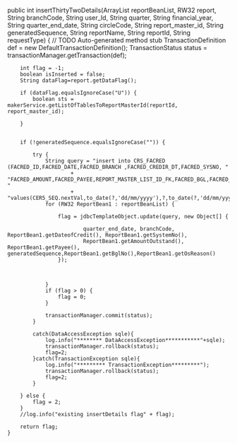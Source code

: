 public int insertThirtyTwoDetails(ArrayList<RW32> reportBeanList, RW32 report, String branchCode, String user_Id,
			String quarter, String financial_year, String quarter_end_date, String circleCode, String report_master_id,
			String generatedSequence, String reportName, String reportId, String requestType) {
		// TODO Auto-generated method stub
		TransactionDefinition def = new DefaultTransactionDefinition();
		TransactionStatus status = transactionManager.getTransaction(def);

		
		int flag = -1;
		boolean isInserted = false;
		String dataFlag=report.getDataFlag();

		if (dataFlag.equalsIgnoreCase("U")) {
			boolean sts = makerService.getListOfTablesToReportMasterId(reportId, report_master_id);

		}


		if (!generatedSequence.equalsIgnoreCase("")) {

			try {
				String query = "insert into CRS_FACRED (FACRED_ID,FACRED_DATE,FACRED_BRANCH	,FACRED_CREDIR_DT,FACRED_SYSNO, "
						+ "FACRED_AMOUNT,FACRED_PAYEE,REPORT_MASTER_LIST_ID_FK,FACRED_BGL,FACRED_REASON) "
						+ "values(CER5_SEQ.nextVal,to_date(?,'dd/mm/yyyy'),?,to_date(?,'dd/mm/yyyy'),?,?,?,?,?,?)";
				for (RW32 ReportBean1 : reportBeanList) {

					flag = jdbcTemplateObject.update(query, new Object[] {

							quarter_end_date, branchCode, ReportBean1.getDateofCredit(), ReportBean1.getSystemNo(),
							ReportBean1.getAmountOutstand(), ReportBean1.getPayee(), generatedSequence,ReportBean1.getBglNo(),ReportBean1.getOsReason()
					});



				}
				if (flag > 0) {
					flag = 0;
				}

				transactionManager.commit(status);
			}

			catch(DataAccessException sqle){
				log.info("******** DataAccessException***********"+sqle);
				transactionManager.rollback(status);
				flag=2;
			}catch(TransactionException sqle){
				log.info("********* TransactionException*********");
				transactionManager.rollback(status);
				flag=2;
			}

		} else {
			flag = 2;
		}
		//log.info("existing insertDetails flag" + flag);

		return flag;
	}
